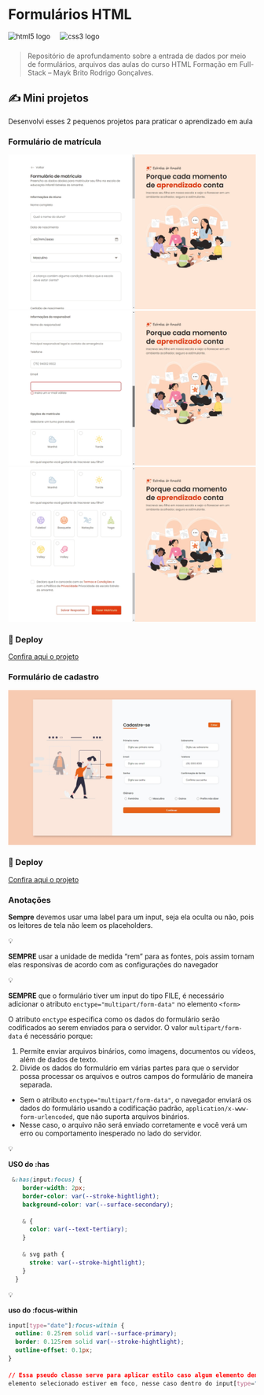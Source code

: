 # Formulários HTML

<div align="left">
 <img src="https://cdn.jsdelivr.net/gh/devicons/devicon/icons/html5/html5-original.svg" height="40" alt="html5 logo"  />
  <img width="12" />
  <img src="https://cdn.jsdelivr.net/gh/devicons/devicon/icons/css3/css3-original.svg" height="40" alt="css3 logo"  />
</div>

###

> Repositório de aprofundamento sobre a entrada de dados por meio de formulários, arquivos das aulas do curso HTML Formação em Full-Stack – Mayk Brito Rodrigo Gonçalves.

</div>

## ✍️ Mini projetos

<p>Desenvolvi esses 2 pequenos projetos para praticar o aprendizado em aula</p>

<div align="left">

### Formulário de matrícula

<img src="./public/MacBook Pro-1735761452934.jpeg" alt="..." />
<img src="./public/MacBook Pro-1735761405609.jpeg" alt="..." />
<img src="./public/MacBook Pro-1735761410124.jpeg" alt="..." />
</div>

### 🔗 Deploy

<a href="https://html-forms-seven.vercel.app/">Confira aqui o projeto</a>

### Formulário de cadastro

<img src="./public/MacBook Pro-1735857904712.jpeg" alt="..." />
</div>

### 🔗 Deploy

<a href="https://html-forms-seven.vercel.app/">Confira aqui o projeto</a>


### Anotações 

**Sempre** devemos usar uma label para um input, seja ela oculta ou não, pois os leitores de tela não leem os placeholders.

<aside>
💡

**SEMPRE** usar a unidade de medida “rem” para as fontes, pois assim tornam elas responsivas de acordo com as configurações do navegador

</aside>

<aside>
💡

**SEMPRE** que o formulário tiver um input do tipo FILE, é necessário adicionar o atributo `enctype="multipart/form-data"` no elemento `<form>`

O atributo `enctype` especifica como os dados do formulário serão codificados ao serem enviados para o servidor. O valor `multipart/form-data` é necessário porque:

1. Permite enviar arquivos binários, como imagens, documentos ou vídeos, além de dados de texto.
2. Divide os dados do formulário em várias partes para que o servidor possa processar os arquivos e outros campos do formulário de maneira separada.

- Sem o atributo `enctype="multipart/form-data"`, o navegador enviará os dados do formulário usando a codificação padrão, `application/x-www-form-urlencoded`, que não suporta arquivos binários.
- Nesse caso, o arquivo não será enviado corretamente e você verá um erro ou comportamento inesperado no lado do servidor.
</aside>

<aside>
💡

**USO do :has**

```css
 &:has(input:focus) {
    border-width: 2px;
    border-color: var(--stroke-hightlight);
    background-color: var(--surface-secondary);

    & {
      color: var(--text-tertiary);
    }

    & svg path {
      stroke: var(--stroke-hightlight);
    }
  }
```

</aside>

<aside>
💡

**uso do :focus-within**

```css
input[type="date"]:focus-within {
  outline: 0.25rem solid var(--surface-primary);
  border: 0.125rem solid var(--stroke-hightlight);
  outline-offset: 0.1px;
}

// Essa pseudo classe serve para aplicar estilo caso algum elemento dentro desse 
elemento selecionado estiver em foco, nesse caso dentro do input[type="date"]
```

</aside>

